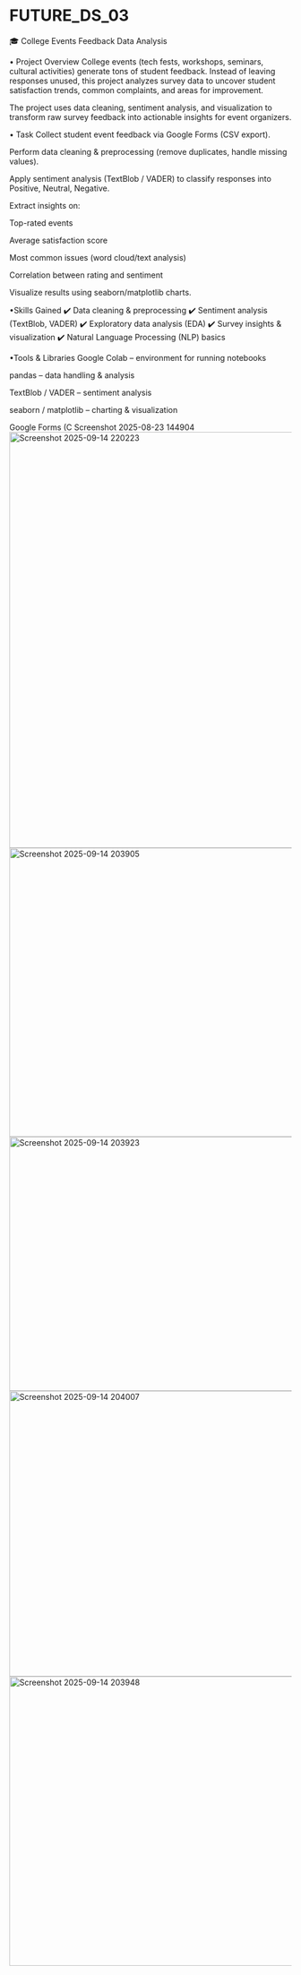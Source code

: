 # FUTURE_DS_03
🎓 College Events Feedback Data Analysis 

• Project Overview
College events (tech fests, workshops, seminars, cultural activities) generate tons of student feedback. Instead of leaving responses unused, this project analyzes survey data to uncover student satisfaction trends, common complaints, and areas for improvement.

The project uses data cleaning, sentiment analysis, and visualization to transform raw survey feedback into actionable insights for event organizers.

• Task
Collect student event feedback via Google Forms (CSV export).

Perform data cleaning & preprocessing (remove duplicates, handle missing values).

Apply sentiment analysis (TextBlob / VADER) to classify responses into Positive, Neutral, Negative.

Extract insights on:

Top-rated events

Average satisfaction score

Most common issues (word cloud/text analysis)

Correlation between rating and sentiment

Visualize results using seaborn/matplotlib charts.

•Skills Gained
✔️ Data cleaning & preprocessing ✔️ Sentiment analysis (TextBlob, VADER) ✔️ Exploratory data analysis (EDA) ✔️ Survey insights & visualization ✔️ Natural Language Processing (NLP) basics

•Tools & Libraries
Google Colab – environment for running notebooks

pandas – data handling & analysis

TextBlob / VADER – sentiment analysis

seaborn / matplotlib – charting & visualization

Google Forms (C Screenshot 2025-08-23 144904
<img width="1323" height="743" alt="Screenshot 2025-09-14 220223" src="https://github.com/user-attachments/assets/5d7d7edc-1385-42d7-863d-d2570c607022" />
<img width="855" height="516" alt="Screenshot 2025-09-14 203905" src="https://github.com/user-attachments/assets/137d9ca2-90cf-48a4-b2c3-4675387e3825" />
<img width="668" height="454" alt="Screenshot 2025-09-14 203923" src="https://github.com/user-attachments/assets/3dea5d4c-4836-41df-b6ba-c61dd33d36d6" />
<img width="844" height="510" alt="Screenshot 2025-09-14 204007" src="https://github.com/user-attachments/assets/39389c42-076e-4812-9fd1-d6d74b02dc73" />
<img width="975" height="517" alt="Screenshot 2025-09-14 203948" src="https://github.com/user-attachments/assets/7d571795-20aa-4b4a-b190-ac1b0cd6f641" />
